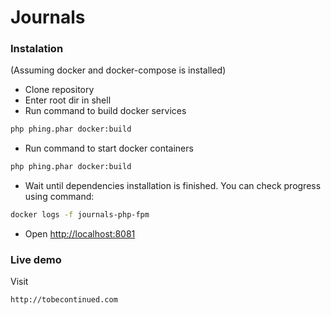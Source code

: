 # Journals

### Instalation

(Assuming docker and docker-compose is installed)
- Clone repository
- Enter root dir in shell
- Run command to build docker services
```bash
php phing.phar docker:build
```
- Run command to start docker containers
```bash
php phing.phar docker:build
```
- Wait until dependencies installation is finished. You can check progress using command:
```bash
docker logs -f journals-php-fpm
```
- Open [http://localhost:8081](http://localhost:8081)

### Live demo

Visit
```
http://tobecontinued.com
```

